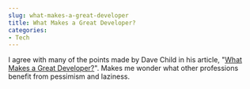 ```yaml
---
slug: what-makes-a-great-developer
title: What Makes a Great Developer?
categories:
- Tech
---
```


I agree with many of the points made by Dave Child in his article, "[What Makes a Great Developer?](http://www.ilovejackdaniels.com/blog/what-makes-a-great-developer/)". Makes me wonder what other professions benefit from pessimism and laziness.
